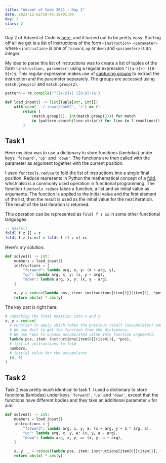 ```yaml
---
title: "Advent of Code 2021 - Day 2"
date: 2021-12-02T19:46:19+01:00
day: 2
stars: 2
---
```


Day 2 of Advent of Code is [here,](https://adventofcode.com/2021/day/2) and it turned out to be pretty easy. Starting off all we get is a list of instructions of the form  `<instruction> <parameter>` where `<instruction>` is one of `forward`, `up` or `down` and `<parameter>` is an integer.

My idea to parse this list of instructions was to create a list of tuples of the form `(instruction, parameter)` using a regular expression `^([a-z]+) ([0-9]+)$`. This regular expression makes use of [capturing groups](https://docs.python.org/3/howto/regex.html#grouping) to extract the instruction and the parameter separately. The groups are accessed using `match.group(1)` and `match.group(2)`.

```python
pattern = re.compile('^([a-z]+) ([0-9]+)$')

def load_input() -> list[Tuple[str, int]]:
    with open('../.input/day02', 'r') as f:
        return [
            (match.group(1), int(match.group(2))) for match
            in (pattern.search(line.strip()) for line in f.readlines())
        ]
```

## Task 1

Here my idea was to use a dictionary to store functions (lambdas) under keys `'forward'`, `'up'` and `'down'`. The functions are then called with the parameter as argument together with the current position.

I used `functools.reduce` to fold the list of instructions into a single final position. Reduce represents in Python the mathematical concept of a [fold](https://en.wikipedia.org/wiki/Fold_(higher-order_function)), which also is a commonly used operation in functional programming. The function `functools.reduce` takes a function, a list and an initial value as arguments. The function is applied to the initial value and the first element of the list, then the result is used as the initial value for the next iteration. The result of the last iteration is returned.

This operation can be represented as `foldl f z xs` in some other functional languages:

```haskell
-- Haskell
foldl f z [] = z
foldl f z (x:xs) = foldl f (f z x) xs
```

Here's my solution:

```python
def solve1() -> int:
    numbers = load_input()
    instructions = {
        "forward": lambda arg, x, y: (x + arg, y),
        "up": lambda arg, x, y: (x, y + arg),
        "down": lambda arg, x, y: (x, y - arg),
    }

    x, y = reduce(lambda pos, item: instructions[item[0]](item[1], *pos), numbers, (0, 0))
    return abs(x) * abs(y)
```

The key part is right here:
```python
# unpacking the final position into x and y
x, y = reduce(
  # Function to apply which takes the previous result (accumulator) and the next item in the list.
  # We use dict to get the function from the dictionary.
  # We use *pos to unpack accumulated value into function arguments.
  lambda pos, item: instructions[item[0]](item[1], *pos), 
  # list of instructions to fold
  numbers,
  # initial value for the accumulator
  (0, 0)
)
```

## Task 2

Task 2 was pretty much identical to task 1. I used a dictionary to store functions (lambdas) under keys `'forward'`, `'up'` and `'down'`, except that the functions have different bodies and they take an additional parameter `a` for aim.

```python
def solve2() -> int:
    numbers = load_input()
    instructions = {
        "forward": lambda arg, x, y, a: (x + arg, y + a * arg, a),
        "up": lambda arg, x, y, a: (x, y, a - arg),
        "down": lambda arg, x, y, a: (x, y, a + arg),
    }

    x, y, _ = reduce(lambda pos, item: instructions[item[0]](item[1], *pos), numbers, (0, 0, 0))
    return abs(x) * abs(y)
```
